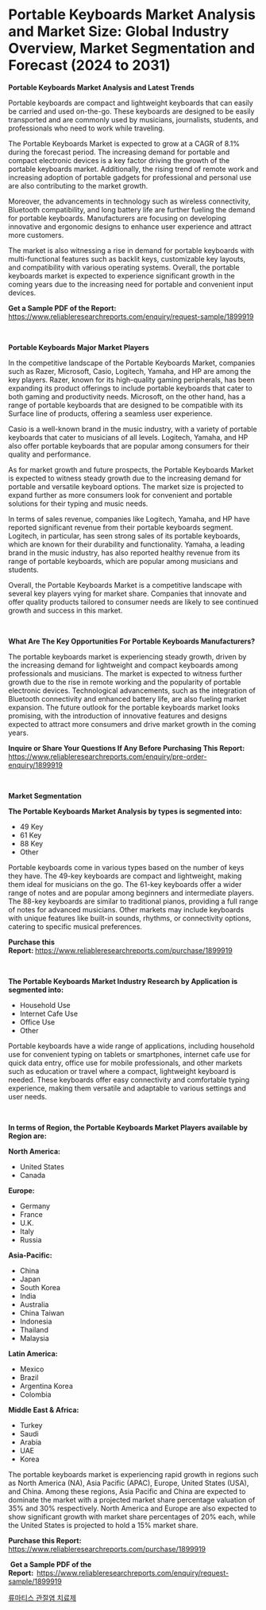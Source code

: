 <p><h1>Portable Keyboards Market Analysis and Market Size: Global Industry Overview, Market Segmentation and Forecast (2024 to 2031)</h1></p><p><strong>Portable Keyboards Market Analysis and Latest Trends</strong></p>
<p><p>Portable keyboards are compact and lightweight keyboards that can easily be carried and used on-the-go. These keyboards are designed to be easily transported and are commonly used by musicians, journalists, students, and professionals who need to work while traveling.</p><p>The Portable Keyboards Market is expected to grow at a CAGR of 8.1% during the forecast period. The increasing demand for portable and compact electronic devices is a key factor driving the growth of the portable keyboards market. Additionally, the rising trend of remote work and increasing adoption of portable gadgets for professional and personal use are also contributing to the market growth.</p><p>Moreover, the advancements in technology such as wireless connectivity, Bluetooth compatibility, and long battery life are further fueling the demand for portable keyboards. Manufacturers are focusing on developing innovative and ergonomic designs to enhance user experience and attract more customers.</p><p>The market is also witnessing a rise in demand for portable keyboards with multi-functional features such as backlit keys, customizable key layouts, and compatibility with various operating systems. Overall, the portable keyboards market is expected to experience significant growth in the coming years due to the increasing need for portable and convenient input devices.</p></p>
<p><strong>Get a Sample PDF of the Report:&nbsp;</strong> <a href="https://www.reliableresearchreports.com/enquiry/request-sample/1899919">https://www.reliableresearchreports.com/enquiry/request-sample/1899919</a></p>
<p>&nbsp;</p>
<p><strong>Portable Keyboards Major Market Players</strong></p>
<p><p>In the competitive landscape of the Portable Keyboards Market, companies such as Razer, Microsoft, Casio, Logitech, Yamaha, and HP are among the key players. Razer, known for its high-quality gaming peripherals, has been expanding its product offerings to include portable keyboards that cater to both gaming and productivity needs. Microsoft, on the other hand, has a range of portable keyboards that are designed to be compatible with its Surface line of products, offering a seamless user experience.</p><p>Casio is a well-known brand in the music industry, with a variety of portable keyboards that cater to musicians of all levels. Logitech, Yamaha, and HP also offer portable keyboards that are popular among consumers for their quality and performance.</p><p>As for market growth and future prospects, the Portable Keyboards Market is expected to witness steady growth due to the increasing demand for portable and versatile keyboard options. The market size is projected to expand further as more consumers look for convenient and portable solutions for their typing and music needs.</p><p>In terms of sales revenue, companies like Logitech, Yamaha, and HP have reported significant revenue from their portable keyboards segment. Logitech, in particular, has seen strong sales of its portable keyboards, which are known for their durability and functionality. Yamaha, a leading brand in the music industry, has also reported healthy revenue from its range of portable keyboards, which are popular among musicians and students.</p><p>Overall, the Portable Keyboards Market is a competitive landscape with several key players vying for market share. Companies that innovate and offer quality products tailored to consumer needs are likely to see continued growth and success in this market.</p></p>
<p>&nbsp;</p>
<p><strong>What Are The Key Opportunities For Portable Keyboards Manufacturers?</strong></p>
<p><p>The portable keyboards market is experiencing steady growth, driven by the increasing demand for lightweight and compact keyboards among professionals and musicians. The market is expected to witness further growth due to the rise in remote working and the popularity of portable electronic devices. Technological advancements, such as the integration of Bluetooth connectivity and enhanced battery life, are also fueling market expansion. The future outlook for the portable keyboards market looks promising, with the introduction of innovative features and designs expected to attract more consumers and drive market growth in the coming years.</p></p>
<p><strong>Inquire or Share Your Questions If Any Before Purchasing This Report:</strong> <a href="https://www.reliableresearchreports.com/enquiry/pre-order-enquiry/1899919">https://www.reliableresearchreports.com/enquiry/pre-order-enquiry/1899919</a></p>
<p>&nbsp;</p>
<p><strong>Market Segmentation</strong></p>
<p><strong>The Portable Keyboards Market Analysis by types is segmented into:</strong></p>
<p><ul><li>49 Key</li><li>61 Key</li><li>88 Key</li><li>Other</li></ul></p>
<p><p>Portable keyboards come in various types based on the number of keys they have. The 49-key keyboards are compact and lightweight, making them ideal for musicians on the go. The 61-key keyboards offer a wider range of notes and are popular among beginners and intermediate players. The 88-key keyboards are similar to traditional pianos, providing a full range of notes for advanced musicians. Other markets may include keyboards with unique features like built-in sounds, rhythms, or connectivity options, catering to specific musical preferences.</p></p>
<p><strong>Purchase this Report:&nbsp;</strong><a href="https://www.reliableresearchreports.com/purchase/1899919">https://www.reliableresearchreports.com/purchase/1899919</a></p>
<p>&nbsp;</p>
<p><strong>The Portable Keyboards Market Industry Research by Application is segmented into:</strong></p>
<p><ul><li>Household Use</li><li>Internet Cafe Use</li><li>Office Use</li><li>Other</li></ul></p>
<p><p>Portable keyboards have a wide range of applications, including household use for convenient typing on tablets or smartphones, internet cafe use for quick data entry, office use for mobile professionals, and other markets such as education or travel where a compact, lightweight keyboard is needed. These keyboards offer easy connectivity and comfortable typing experience, making them versatile and adaptable to various settings and user needs.</p></p>
<p>&nbsp;</p>
<p><strong>In terms of Region, the Portable Keyboards Market Players available by Region are:</strong></p>
<p>
    <p> <strong> North America: </strong>
        <ul>
            <li>United States</li>
            <li>Canada</li>
        </ul>
        </p> 
    <p> <strong> Europe: </strong>
        <ul>
            <li>Germany</li>
            <li>France</li>
            <li>U.K.</li>
            <li>Italy</li>
            <li>Russia</li>
        </ul>
        </p> 
    <p> <strong> Asia-Pacific: </strong>
        <ul>
            <li>China</li>
            <li>Japan</li>
            <li>South Korea</li>
            <li>India</li>
            <li>Australia</li>
            <li>China Taiwan</li>
            <li>Indonesia</li>
            <li>Thailand</li>
            <li>Malaysia</li>
        </ul>
        </p> 
    <p> <strong> Latin America: </strong>
        <ul>
            <li>Mexico</li>
            <li>Brazil</li>
            <li>Argentina Korea</li>
            <li>Colombia</li>
        </ul>
        </p> 
    <p> <strong> Middle East & Africa: </strong>
        <ul>
            <li>Turkey</li>
            <li>Saudi</li>
            <li>Arabia</li>
            <li>UAE</li>
            <li>Korea</li>
        </ul>
    </p>
    </p>
<p><p>The portable keyboards market is experiencing rapid growth in regions such as North America (NA), Asia Pacific (APAC), Europe, United States (USA), and China. Among these regions, Asia Pacific and China are expected to dominate the market with a projected market share percentage valuation of 35% and 30% respectively. North America and Europe are also expected to show significant growth with market share percentages of 20% each, while the United States is projected to hold a 15% market share.</p></p>
<p><strong>Purchase this Report: </strong><a href="https://www.reliableresearchreports.com/purchase/1899919">https://www.reliableresearchreports.com/purchase/1899919</a></p>
<p>&nbsp;<strong>Get a Sample PDF of the Report:&nbsp;&nbsp;</strong><a href="https://www.reliableresearchreports.com/enquiry/request-sample/1899919">https://www.reliableresearchreports.com/enquiry/request-sample/1899919</a></p>
<p><strong></strong></p>
<p><p><a href="https://github.com/mpodehpw07370073/Market-Research-Report-List-1/blob/main/73258725501.md">류마티스 관절염 치료제</a></p></p>